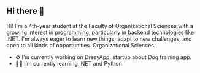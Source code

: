 ## Hi there 👋
Hi! I'm a 4th-year student at the Faculty of Organizational Sciences with a growing interest in programming, particularly in backend technologies like .NET. I'm always eager to learn new things, adapt to new challenges, and open to all kinds of opportunities. 
Organizational Sciences
- :gear: I’m currently working on DresyApp, startup about Dog training app.
- 	:technologist: I’m currently learning .NET and Python



<!--
**loncar1503/loncar1503** is a ✨ _special_ ✨ repository because its `README.md` (this file) appears on your GitHub profile.

Here are some ideas to get you started:

- 🔭 I’m currently working on ...
- 🌱 I’m currently learning ...
- 👯 I’m looking to collaborate on ...
- 🤔 I’m looking for help with ...
- 💬 Ask me about ...
- 📫 How to reach me: ...
- 😄 Pronouns: ...
- ⚡ Fun fact: ...
-->

